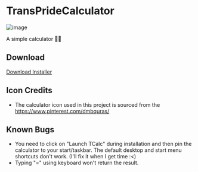 # TransPrideCalculator
![image](https://github.com/d-anshul/TransPrideCalculator/assets/82749393/d867f9b8-679b-40be-b514-e33b50c01b83)

A simple calculator 🏳️‍⚧️

## Download
[Download Installer](https://github.com/d-anshul/TransPrideCalculator/raw/main/mysetup.exe)

## Icon Credits
- The calculator icon used in this project is sourced from the https://www.pinterest.com/dmbquras/


## Known Bugs
- You need to click on "Launch TCalc" during installation and then pin the calculator to your start/taskbar. The default desktop and start menu shortcuts don't work. (I'll fix it when I get time :<)
- Typing "=" using keyboard won't return the result.
